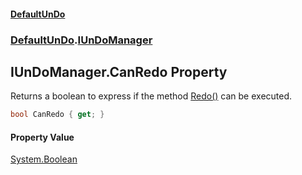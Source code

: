#### [DefaultUnDo](DefaultUnDo.md 'DefaultUnDo')
### [DefaultUnDo](DefaultUnDo.md#DefaultUnDo 'DefaultUnDo').[IUnDoManager](IUnDoManager.md 'DefaultUnDo.IUnDoManager')

## IUnDoManager.CanRedo Property

Returns a boolean to express if the method [Redo()](IUnDoManager.Redo().md 'DefaultUnDo.IUnDoManager.Redo()') can be executed.

```csharp
bool CanRedo { get; }
```

#### Property Value
[System.Boolean](https://docs.microsoft.com/en-us/dotnet/api/System.Boolean 'System.Boolean')